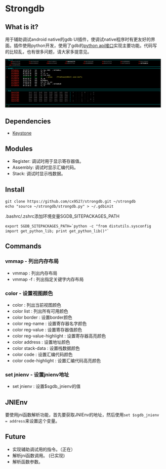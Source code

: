 # Strongdb

## What is it?
用于辅助调试android native的gdb UI插件，使调试native程序时有更友好的界面。插件使用python开发，使用了gdb的[python api接口](https://sourceware.org/gdb/onlinedocs/gdb/Python-API.html)实现主要功能。代码写的比较乱，也有很多问题，请大家多提意见。


![debug1](screenshots/debug1.png)

## Dependencies
* [Keystone](https://github.com/keystone-engine/keystone)

## Modules
* Register: 调试时用于显示寄存器值。
* Assembly: 调试时显示汇编代码。
* Stack: 调试时显示栈数据。

## Install
```
git clone https://github.com/cx9527/strongdb.git ~/strongdb
echo "source ~/strongdb/strongdb.py" > ~/.gdbinit
```

.bashrc/.zshrc添加环境变量SGDB\_SITEPACKAGES\_PATH
```
export SGDB_SITEPACKAGES_PATH=`python -c "from distutils.sysconfig import get_python_lib; print get_python_lib()"`
```

## Commands
### vmmap - 列出内存布局
* vmmap : 列出内存布局
* vmmap -f : 列出指定关键字内存布局

### color - 设置视图颜色
* color : 列出当前视图颜色
* color list : 列出所有可用颜色
* color border : 设置border颜色
* color reg-name : 设置寄存器名字颜色
* color reg-value : 设置寄存器值颜色
* color reg-value-highlight : 设置寄存器高亮颜色
* color address : 设置地址颜色
* color stack-data : 设置栈数据颜色
* color code : 设置汇编代码颜色
* color code-highlight : 设置汇编代码高亮颜色

### set jnienv - 设置jnienv地址
* set jnienv : 设置$sgdb_jnienv的值


## JNIEnv
要使用jni函数解析功能，首先要获取JNIEnv的地址，然后使用```set $sgdb_jnienv = address```来设置这个变量。

## Future
* 实现辅助调试用的指令。（正在）
* 解析jni函数调用。 (已实现)
* 解析函数参数。